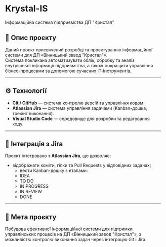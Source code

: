 # Krystal-IS
Інформаційна система підприємства ДП "Кристал"
## 📘 Опис проєкту
Даний проєкт присвячений розробці та проєктуванню інформаційної системи для ДП «Вінницький завод "Кристал"».  
Система покликана автоматизувати облік, обробку та аналіз внутрішньої інформації підприємства, а також покращити управління бізнес-процесами за допомогою сучасних ІТ-інструментів.

---

## ⚙️ Технології
- **Git / GitHub** — система контролю версій та управління кодом.  
- **Atlassian Jira** — система управління задачами (Kanban-дошка, трекінг виконання).
- **Visual Studio Code** — середовище для розробки та редагування коду.

---

## 🔗 Інтеграція з Jira
Проєкт інтегровано з **Atlassian Jira**, що дозволяє:
- відображати коміти, гілки та Pull Requests у відповідних задачах;
  - вести Kanban-дошку з етапами:
  - IDEA  
  - TO DO  
  - IN PROGRESS  
  - IN REVIEW  
  - DONE  

---

## 🧠 Мета проєкту
Побудова ефективної інформаційної системи для підтримки управлінських процесів на ДП «Вінницький завод "Кристал"», з можливістю контролю виконання задач через інтеграцію Git і Jira.
